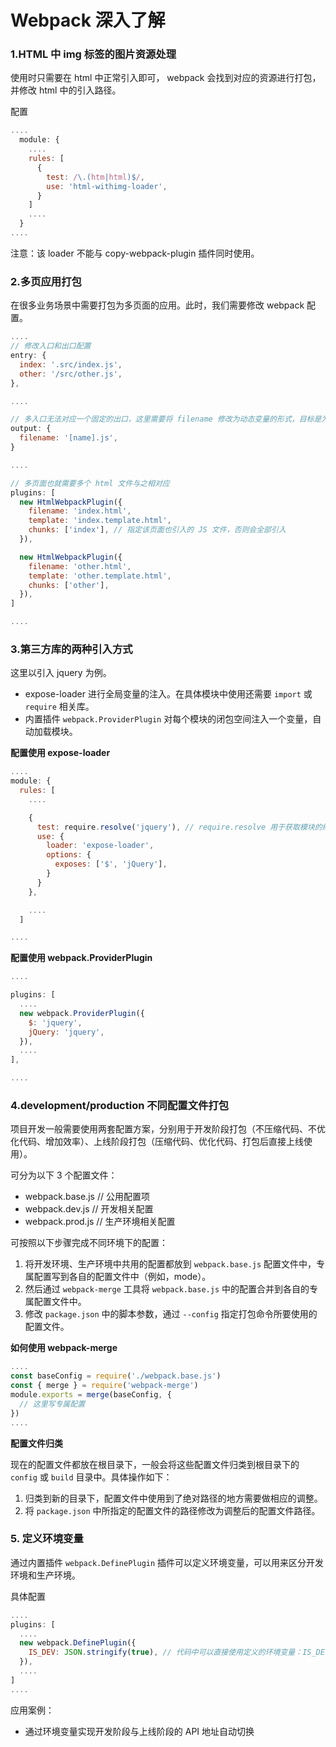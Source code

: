 # Webpack 深入了解

### 1.HTML 中 img 标签的图片资源处理
使用时只需要在 html 中正常引入即可， webpack 会找到对应的资源进行打包，并修改 html 中的引入路径。

配置
```JavaScript
....
  module: {
    ....
    rules: [
      {
        test: /\.(htm|html)$/,
        use: 'html-withimg-loader',
      }
    ]
    ....
  }
....
```

注意：该 loader 不能与 copy-webpack-plugin 插件同时使用。

### 2.多页应用打包
在很多业务场景中需要打包为多页面的应用。此时，我们需要修改 webpack 配置。
```JavaScript
....
// 修改入口和出口配置
entry: {
  index: '.src/index.js',
  other: '/src/other.js',
},

....

// 多入口无法对应一个固定的出口，这里需要将 filename 修改为动态变量的形式，目标是为了相应的输出各自的打包文件
output: {
  filename: '[name].js',
}

....

// 多页面也就需要多个 html 文件与之相对应
plugins: [
  new HtmlWebpackPlugin({
    filename: 'index.html',
    template: 'index.template.html',
    chunks: ['index'], // 指定该页面也引入的 JS 文件，否则会全部引入
  }),

  new HtmlWebpackPlugin({
    filename: 'other.html',
    template: 'other.template.html',
    chunks: ['other'],
  }),
]

....
```

### 3.第三方库的两种引入方式
这里以引入 jquery 为例。

- expose-loader 进行全局变量的注入。在具体模块中使用还需要 `import` 或 `require` 相关库。
- 内置插件 `webpack.ProviderPlugin` 对每个模块的闭包空间注入一个变量，自动加载模块。

**配置使用 expose-loader**
```JavaScript
....
module: {
  rules: [
    ....

    {
      test: require.resolve('jquery'), // require.resolve 用于获取模块的绝对路径
      use: {
        loader: 'expose-loader',
        options: {
          exposes: ['$', 'jQuery'],
        }
      }
    },

    ....
  ]

....
```

**配置使用 webpack.ProviderPlugin**
```JavaScript
....

plugins: [
  ....
  new webpack.ProviderPlugin({
    $: 'jquery',
    jQuery: 'jquery',
  }),
  ....
],

....
```

### 4.development/production 不同配置文件打包
项目开发一般需要使用两套配置方案，分别用于开发阶段打包（不压缩代码、不优化代码、增加效率）、上线阶段打包（压缩代码、优化代码、打包后直接上线使用）。

可分为以下 3 个配置文件：
- webpack.base.js // 公用配置项
- webpack.dev.js  // 开发相关配置
- webpack.prod.js // 生产环境相关配置

可按照以下步骤完成不同环境下的配置：
1. 将开发环境、生产环境中共用的配置都放到 `webpack.base.js` 配置文件中，专属配置写到各自的配置文件中（例如，mode）。
2. 然后通过 `webpack-merge` 工具将 `webpack.base.js` 中的配置合并到各自的专属配置文件中。
3. 修改 `package.json` 中的脚本参数，通过 `--config` 指定打包命令所要使用的配置文件。

**如何使用 webpack-merge**
```JavaScript
....
const baseConfig = require('./webpack.base.js')
const { merge } = require('webpack-merge')
module.exports = merge(baseConfig, {
  // 这里写专属配置
})
....
```

**配置文件归类**

现在的配置文件都放在根目录下，一般会将这些配置文件归类到根目录下的 `config` 或 `build` 目录中。具体操作如下：
1. 归类到新的目录下，配置文件中使用到了绝对路径的地方需要做相应的调整。
2. 将 `package.json` 中所指定的配置文件的路径修改为调整后的配置文件路径。


### 5. 定义环境变量
通过内置插件 `webpack.DefinePlugin` 插件可以定义环境变量，可以用来区分开发环境和生产环境。

具体配置
```JavaScript
....
plugins: [
  ....
  new webpack.DefinePlugin({
    IS_DEV: JSON.stringify(true), // 代码中可以直接使用定义的环境变量：IS_DEV
  }),
  ....
]
....
```

应用案例：
- 通过环境变量实现开发阶段与上线阶段的 API 地址自动切换
